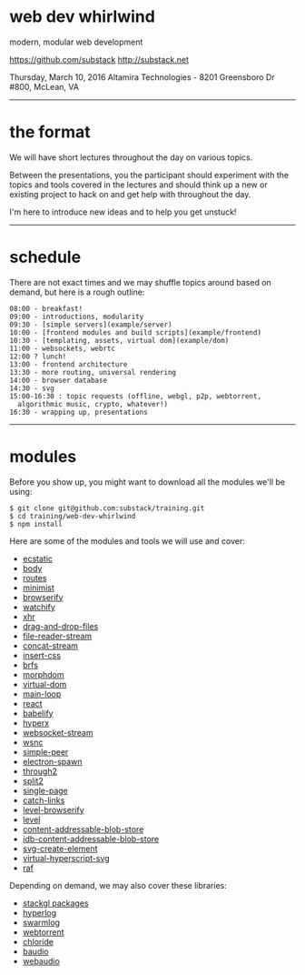 # web dev whirlwind

modern, modular web development

  https://github.com/substack
  http://substack.net

Thursday, March 10, 2016
Altamira Technologies - 8201 Greensboro Dr #800, McLean, VA

---
# the format

We will have short lectures throughout the day on various topics.

Between the presentations, you the participant should experiment with the topics and
tools covered in the lectures and should think up a new or existing project to
hack on and get help with throughout the day.

I'm here to introduce new ideas and to help you get unstuck!

---
# schedule

There are not exact times and we may shuffle topics around based on demand, but
here is a rough outline:

```
08:00 - breakfast!
09:00 - introductions, modularity
09:30 - [simple servers](example/server)
10:00 - [frontend modules and build scripts](example/frontend)
10:30 - [templating, assets, virtual dom](example/dom)
11:00 - websockets, webrtc
12:00 ? lunch!
13:00 - frontend architecture
13:30 - more routing, universal rendering
14:00 - browser database
14:30 - svg
15:00-16:30 : topic requests (offline, webgl, p2p, webtorrent,
  algorithmic music, crypto, whatever!)
16:30 - wrapping up, presentations
```

---
# modules

Before you show up, you might want to download all the modules we'll be using:

```
$ git clone git@github.com:substack/training.git
$ cd training/web-dev-whirlwind
$ npm install
```

Here are some of the modules and tools we will use and cover:

* [ecstatic](https://npmjs.com/package/ecstatic)
* [body](https://npmjs.com/package/body)
* [routes](https://npmjs.com/package/routes)
* [minimist](https://npmjs.com/package/minimist)
* [browserify](https://npmjs.com/package/browserify)
* [watchify](https://npmjs.com/package/watchify)
* [xhr](https://npmjs.com/package/xhr)
* [drag-and-drop-files](https://npmjs.com/package/drag-and-drop-files)
* [file-reader-stream](https://npmjs.com/package/file-reader-stream)
* [concat-stream](https://npmjs.com/package/concat-stream)
* [insert-css](https://npmjs.com/package/insert-css)
* [brfs](https://npmjs.com/package/brfs)
* [morphdom](https://npmjs.com/package/morphdom)
* [virtual-dom](https://npmjs.com/package/virtual-dom)
* [main-loop](https://npmjs.com/package/main-loop)
* [react](https://npmjs.com/package/react)
* [babelify](https://npmjs.com/package/babelify)
* [hyperx](https://npmjs.com/package/hyperx)
* [websocket-stream](https://npmjs.com/package/websocket-stream)
* [wsnc](https://npmjs.com/package/wsnc)
* [simple-peer](https://npmjs.com/package/simple-peer)
* [electron-spawn](https://npmjs.com/package/electron-spawn)
* [through2](https://npmjs.com/package/through2)
* [split2](https://npmjs.com/package/split2)
* [single-page](https://npmjs.com/package/single-page)
* [catch-links](https://npmjs.com/package/catch-links)
* [level-browserify](https://npmjs.com/package/level-browserify)
* [level](https://npmjs.com/package/level)
* [content-addressable-blob-store](https://npmjs.com/package/content-addressable-blob-store)
* [idb-content-addressable-blob-store](https://npmjs.com/package/idb-content-addressable-blob-store)
* [svg-create-element](https://npmjs.com/package/svg-create-element)
* [virtual-hyperscript-svg](https://npmjs.com/package/virtual-hyperscript-svg)
* [raf](https://npmjs.com/package/raf)

Depending on demand, we may also cover these libraries:

* [stackgl packages](http://stack.gl/)
* [hyperlog](https://npmjs.com/package/hyperlog)
* [swarmlog](https://npmjs.com/package/swarmlog)
* [webtorrent](https://npmjs.com/package/webtorrent)
* [chloride](https://npmjs.com/package/chloride)
* [baudio](https://npmjs.com/package/baudio)
* [webaudio](https://npmjs.com/package/webaudio)

